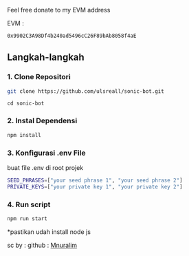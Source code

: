 Feel free donate to my EVM address

EVM :

```bash
0x9902C3A98Df4b240ad5496cC26F89bAb8058f4aE
```



## Langkah-langkah

### 1. Clone Repositori

```bash
git clone https://github.com/ulsreall/sonic-bot.git
```

```
cd sonic-bot
```

### 2. Instal Dependensi

```bash
npm install
```

### 3. Konfigurasi .env File

buat file .env di root projek

```bash
SEED_PHRASES=["your seed phrase 1", "your seed phrase 2"]
PRIVATE_KEYS=["your private key 1", "your private key 2"]
```

### 4. Run script

```bash
npm run start
```

\*pastikan udah install node js

sc by :
github : [Mnuralim](https://github.com/Mnuralim)
